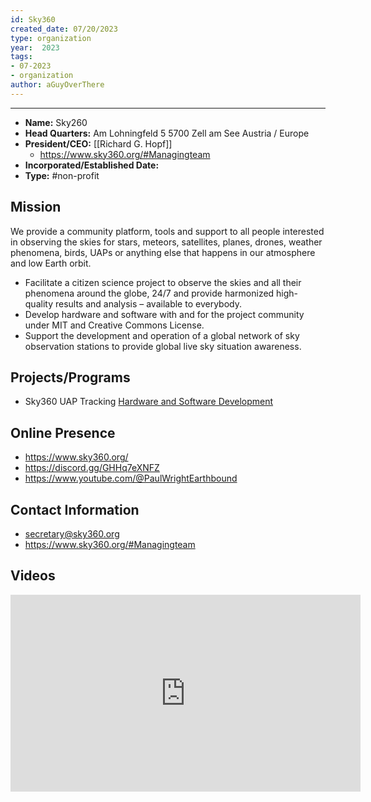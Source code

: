 ```yaml
---
id: Sky360
created_date: 07/20/2023
type: organization
year:  2023
tags:
- 07-2023
- organization
author: aGuyOverThere
---
```


----

- **Name:** Sky260
- **Head Quarters:** Am Lohningfeld 5 5700 Zell am See Austria / Europe
- **President/CEO:** [[Richard G. Hopf]]
	- https://www.sky360.org/#Managingteam
- **Incorporated/Established Date:**
- **Type:** #non-profit

## Mission

We provide a community platform, tools and support to all people interested in observing the skies for stars, meteors, satellites, planes, drones, weather phenomena, birds, UAPs or anything else that happens in our atmosphere and low Earth orbit.

- Facilitate a citizen science project to observe the skies and all their phenomena around the globe, 24/7 and provide harmonized high-quality results and analysis – available to everybody.  
- Develop hardware and software with and for the project community under MIT and Creative Commons License.  
- Support the development and operation of a global network of sky observation stations to provide global live sky situation awareness.

## Projects/Programs

- Sky360 UAP Tracking [Hardware and Software Development](https://www.sky360.org/)

## Online Presence

- https://www.sky360.org/
- https://discord.gg/GHHq7eXNFZ
- https://www.youtube.com/@PaulWrightEarthbound

## Contact Information

- [secretary@sky360.org](mailto:secretary@sky360.org)
- https://www.sky360.org/#Managingteam

## Videos

<iframe width="560" height="315" src="https://www.youtube.com/embed/YHK_SY3cmA8" title="YouTube video player" frameborder="0" allow="accelerometer; autoplay; clipboard-write; encrypted-media; gyroscope; picture-in-picture; web-share" allowfullscreen></iframe>
